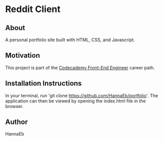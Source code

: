 # Reddit Client

## About

A personal portfolio site built with HTML, CSS, and Javascript.


## Motivation

This project is part of the [Codecademy Front-End Engineer](https://www.codecademy.com/learn/paths/front-end-engineer-career-path) career path.


## Installation Instructions

In your terminal, run 'git clone https://github.com/HannaEb/portfolio'. The application can then be viewed by opening the index.html file in the browser.


## Author

HannaEb
